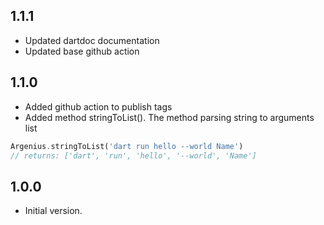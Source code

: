 ## 1.1.1
- Updated dartdoc documentation
- Updated base github action

## 1.1.0
- Added github action to publish tags
- Added method stringToList(). The method parsing string to arguments list

```dart
Argenius.stringToList('dart run hello --world Name')
// returns: ['dart', 'run', 'hello', '--world', 'Name']
```

## 1.0.0

- Initial version.